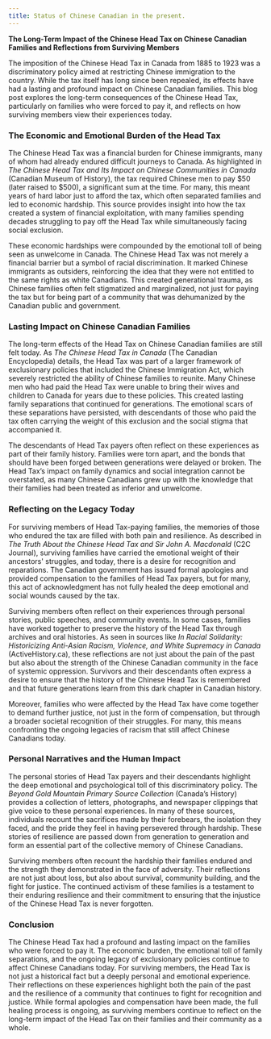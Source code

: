 ```yaml
---
title: Status of Chinese Canadian in the present.
---
```


**The Long-Term Impact of the Chinese Head Tax on Chinese Canadian Families and Reflections from Surviving Members**

The imposition of the Chinese Head Tax in Canada from 1885 to 1923 was a discriminatory policy aimed at restricting Chinese immigration to the country. While the tax itself has long since been repealed, its effects have had a lasting and profound impact on Chinese Canadian families. This blog post explores the long-term consequences of the Chinese Head Tax, particularly on families who were forced to pay it, and reflects on how surviving members view their experiences today.

### The Economic and Emotional Burden of the Head Tax

The Chinese Head Tax was a financial burden for Chinese immigrants, many of whom had already endured difficult journeys to Canada. As highlighted in *The Chinese Head Tax and Its Impact on Chinese Communities in Canada* (Canadian Museum of History), the tax required Chinese men to pay $50 (later raised to $500), a significant sum at the time. For many, this meant years of hard labor just to afford the tax, which often separated families and led to economic hardship. This source provides insight into how the tax created a system of financial exploitation, with many families spending decades struggling to pay off the Head Tax while simultaneously facing social exclusion.

These economic hardships were compounded by the emotional toll of being seen as unwelcome in Canada. The Chinese Head Tax was not merely a financial barrier but a symbol of racial discrimination. It marked Chinese immigrants as outsiders, reinforcing the idea that they were not entitled to the same rights as white Canadians. This created generational trauma, as Chinese families often felt stigmatized and marginalized, not just for paying the tax but for being part of a community that was dehumanized by the Canadian public and government.

### Lasting Impact on Chinese Canadian Families

The long-term effects of the Head Tax on Chinese Canadian families are still felt today. As *The Chinese Head Tax in Canada* (The Canadian Encyclopedia) details, the Head Tax was part of a larger framework of exclusionary policies that included the Chinese Immigration Act, which severely restricted the ability of Chinese families to reunite. Many Chinese men who had paid the Head Tax were unable to bring their wives and children to Canada for years due to these policies. This created lasting family separations that continued for generations. The emotional scars of these separations have persisted, with descendants of those who paid the tax often carrying the weight of this exclusion and the social stigma that accompanied it.

The descendants of Head Tax payers often reflect on these experiences as part of their family history. Families were torn apart, and the bonds that should have been forged between generations were delayed or broken. The Head Tax’s impact on family dynamics and social integration cannot be overstated, as many Chinese Canadians grew up with the knowledge that their families had been treated as inferior and unwelcome.

### Reflecting on the Legacy Today

For surviving members of Head Tax-paying families, the memories of those who endured the tax are filled with both pain and resilience. As described in *The Truth About the Chinese Head Tax and Sir John A. Macdonald* (C2C Journal), surviving families have carried the emotional weight of their ancestors' struggles, and today, there is a desire for recognition and reparations. The Canadian government has issued formal apologies and provided compensation to the families of Head Tax payers, but for many, this act of acknowledgment has not fully healed the deep emotional and social wounds caused by the tax.

Surviving members often reflect on their experiences through personal stories, public speeches, and community events. In some cases, families have worked together to preserve the history of the Head Tax through archives and oral histories. As seen in sources like *In Racial Solidarity: Historicizing Anti-Asian Racism, Violence, and White Supremacy in Canada* (ActiveHistory.ca), these reflections are not just about the pain of the past but also about the strength of the Chinese Canadian community in the face of systemic oppression. Survivors and their descendants often express a desire to ensure that the history of the Chinese Head Tax is remembered and that future generations learn from this dark chapter in Canadian history.

Moreover, families who were affected by the Head Tax have come together to demand further justice, not just in the form of compensation, but through a broader societal recognition of their struggles. For many, this means confronting the ongoing legacies of racism that still affect Chinese Canadians today.

### Personal Narratives and the Human Impact

The personal stories of Head Tax payers and their descendants highlight the deep emotional and psychological toll of this discriminatory policy. The *Beyond Gold Mountain Primary Source Collection* (Canada’s History) provides a collection of letters, photographs, and newspaper clippings that give voice to these personal experiences. In many of these sources, individuals recount the sacrifices made by their forebears, the isolation they faced, and the pride they feel in having persevered through hardship. These stories of resilience are passed down from generation to generation and form an essential part of the collective memory of Chinese Canadians.

Surviving members often recount the hardship their families endured and the strength they demonstrated in the face of adversity. Their reflections are not just about loss, but also about survival, community building, and the fight for justice. The continued activism of these families is a testament to their enduring resilience and their commitment to ensuring that the injustice of the Chinese Head Tax is never forgotten.

### Conclusion

The Chinese Head Tax had a profound and lasting impact on the families who were forced to pay it. The economic burden, the emotional toll of family separations, and the ongoing legacy of exclusionary policies continue to affect Chinese Canadians today. For surviving members, the Head Tax is not just a historical fact but a deeply personal and emotional experience. Their reflections on these experiences highlight both the pain of the past and the resilience of a community that continues to fight for recognition and justice. While formal apologies and compensation have been made, the full healing process is ongoing, as surviving members continue to reflect on the long-term impact of the Head Tax on their families and their community as a whole.